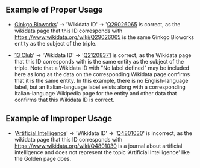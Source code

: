 ## Example of Proper Usage
* [Ginkgo Bioworks](https://golden.com/wiki/Ginkgo_Bioworks-GE8DBAJ)' → 'Wikidata ID' → '[Q29026065](https://www.wikidata.org/wiki/Q29026065) is correct, as the wikidata page that this ID corresponds with https://www.wikidata.org/wiki/Q29026065 is the same Ginkgo Bioworks entity as the subject of the triple.

* [13 Club](https://dapp.golden.xyz/entity/0a797c2c-5c13-40c9-9fa5-1fd3b67dbc7f)' → 'Wikidata ID' → '[Q21208371](https://www.wikidata.org/wiki/Q21208371) is correct, as the Wikidata page that this ID corresponds with is the same entity as the subject of the triple. Note that a Wikidata ID with "No label defined" may be included here as long as the data on the corresponding Wikidata page confirms that it is the same entity. In this example, there is no English-language label, but an Italian-language label exists along with a corresponding Italian-language Wikipedia page for the entity and other data that confirms that this Wikidata ID is correct. 


## Example of Improper Usage
* '[Artificial Intelligence](https://golden.com/wiki/Artificial_intelligence-JNZDPNG)' → 'Wikidata ID' → '[Q4801030](https://www.wikidata.org/wiki/Q4801030)' is incorrect, as the wikidata page that this ID corresponds with https://www.wikidata.org/wiki/Q4801030 is a journal about artificial intelligence and does not represent the topic ‘Artificial Intelligence’ like the Golden page does.
